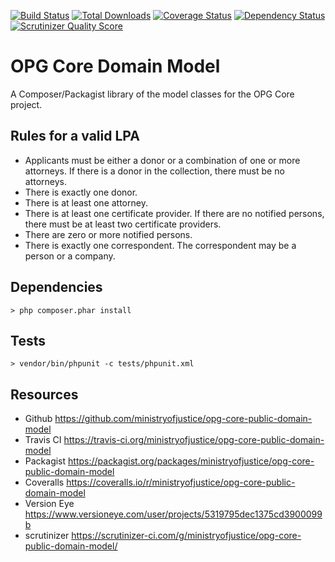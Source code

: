 [![Build Status](https://travis-ci.org/ministryofjustice/opg-core-public-domain-model.svg)](https://travis-ci.org/ministryofjustice/opg-core-public-domain-model)
[![Total Downloads](https://poser.pugx.org/ministryofjustice/opg-core-public-domain-model/downloads.png)](https://packagist.org/packages/ministryofjustice/opg-core-public-domain-model)
[![Coverage Status](https://coveralls.io/repos/ministryofjustice/opg-core-public-domain-model/badge.png)](https://coveralls.io/r/ministryofjustice/opg-core-public-domain-model)
[![Dependency Status](https://www.versioneye.com/user/projects/5319795dec1375cd3900099b/badge.png)](https://www.versioneye.com/user/projects/5319795dec1375cd3900099b)
[![Scrutinizer Quality Score](https://scrutinizer-ci.com/g/ministryofjustice/opg-core-public-domain-model/badges/quality-score.png?s=b00c55af64438259ffed8040ebfa4615451a4064)](https://scrutinizer-ci.com/g/ministryofjustice/opg-core-public-domain-model/)

# OPG Core Domain Model

A Composer/Packagist library of the model classes for the OPG Core project.

## Rules for a valid LPA

* Applicants must be either a donor or a combination of one or more attorneys.  If there is a donor in the collection, there must be no attorneys.
* There is exactly one donor.
* There is at least one attorney.
* There is at least one certificate provider.  If there are no notified persons, there must be at least two certificate providers.
* There are zero or more notified persons.
* There is exactly one correspondent.  The correspondent may be a person or a company.

## Dependencies

```
> php composer.phar install
```

## Tests

```
> vendor/bin/phpunit -c tests/phpunit.xml
```

## Resources

* Github https://github.com/ministryofjustice/opg-core-public-domain-model
* Travis CI https://travis-ci.org/ministryofjustice/opg-core-public-domain-model
* Packagist https://packagist.org/packages/ministryofjustice/opg-core-public-domain-model
* Coveralls https://coveralls.io/r/ministryofjustice/opg-core-public-domain-model
* Version Eye https://www.versioneye.com/user/projects/5319795dec1375cd3900099b
* scrutinizer https://scrutinizer-ci.com/g/ministryofjustice/opg-core-public-domain-model/

